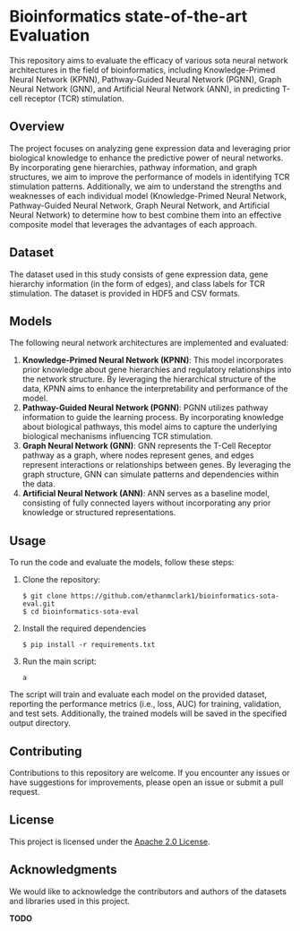 
# Bioinformatics state-of-the-art Evaluation

This repository aims to evaluate the efficacy of various sota neural network architectures in the field of bioinformatics, including Knowledge-Primed Neural Network (KPNN), Pathway-Guided Neural Network (PGNN), Graph Neural Network (GNN), and Artificial Neural Network (ANN), in predicting T-cell receptor (TCR) stimulation.

## Overview

The project focuses on analyzing gene expression data and leveraging prior biological knowledge to enhance the predictive power of neural networks. By incorporating gene hierarchies, pathway information, and graph structures, we aim to improve the performance of models in identifying TCR stimulation patterns. Additionally, we aim to understand the strengths and weaknesses of each individual model (Knowledge-Primed Neural Network, Pathway-Guided Neural Network, Graph Neural Network, and Artificial Neural Network) to determine how to best combine them into an effective composite model that leverages the advantages of each approach.

## Dataset

The dataset used in this study consists of gene expression data, gene hierarchy information (in the form of edges), and class labels for TCR stimulation. The dataset is provided in HDF5 and CSV formats.

## Models

The following neural network architectures are implemented and evaluated:

1. **Knowledge-Primed Neural Network (KPNN)**: This model incorporates prior knowledge about gene hierarchies and regulatory relationships into the network structure. By leveraging the hierarchical structure of the data, KPNN aims to enhance the interpretability and performance of the model.
2. **Pathway-Guided Neural Network (PGNN)**: PGNN utilizes pathway information to guide the learning process. By incorporating knowledge about biological pathways, this model aims to capture the underlying biological mechanisms influencing TCR stimulation.
3. **Graph Neural Network (GNN)**: GNN represents the T-Cell Receptor pathway as a graph, where nodes represent genes, and edges represent interactions or relationships between genes. By leveraging the graph structure, GNN can simulate patterns and dependencies within the data.
4. **Artificial Neural Network (ANN)**: ANN serves as a baseline model, consisting of fully connected layers without incorporating any prior knowledge or structured representations.

## Usage

To run the code and evaluate the models, follow these steps:

1. Clone the repository:

   ```
   $ git clone https://github.com/ethanmclark1/bioinformatics-sota-eval.git
   $ cd bioinformatics-sota-eval
   ```
2. Install the required dependencies

   ```
   $ pip install -r requirements.txt
   ```
3. Run the main script:

   ```
   a
   ```

The script will train and evaluate each model on the provided dataset, reporting the performance metrics (i.e., loss, AUC) for training, validation, and test sets. Additionally, the trained models will be saved in the specified output directory.

## Contributing

Contributions to this repository are welcome. If you encounter any issues or have suggestions for improvements, please open an issue or submit a pull request.

## License

This project is licensed under the [Apache 2.0 License](LICENSE).

## Acknowledgments

We would like to acknowledge the contributors and authors of the datasets and libraries used in this project.

**TODO**
